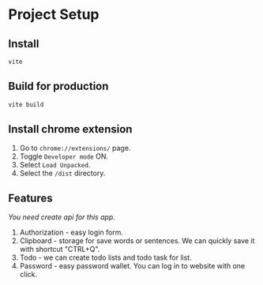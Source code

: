# Project Setup

## Install

```sh
vite
```

## Build for production

```sh
vite build
```

## Install chrome extension

1. Go to `chrome://extensions/` page.
2. Toggle `Developer mode` ON.
3. Select `Load Unpacked`.
4. Select the `/dist` directory.

## Features 
_You need create api for this app._
1. Authorization - easy login form.
2. Clipboard - storage for save words or sentences. We can quickly save it with shortcut "CTRL+Q". 
3. Todo - we can create todo lists and todo task for list.
4. Password - easy password wallet. You can log in to website with one click.
